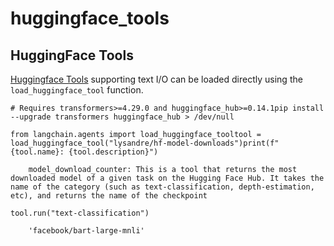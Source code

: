 huggingface\_tools
==================

HuggingFace Tools[​](#huggingface-tools "Direct link to HuggingFace Tools")
---------------------------------------------------------------------------

[Huggingface Tools](https://huggingface.co/docs/transformers/v4.29.0/en/custom_tools) supporting text I/O can be loaded directly using the `load_huggingface_tool` function.

    # Requires transformers>=4.29.0 and huggingface_hub>=0.14.1pip install --upgrade transformers huggingface_hub > /dev/null

    from langchain.agents import load_huggingface_tooltool = load_huggingface_tool("lysandre/hf-model-downloads")print(f"{tool.name}: {tool.description}")

        model_download_counter: This is a tool that returns the most downloaded model of a given task on the Hugging Face Hub. It takes the name of the category (such as text-classification, depth-estimation, etc), and returns the name of the checkpoint

    tool.run("text-classification")

        'facebook/bart-large-mnli'